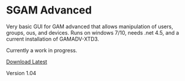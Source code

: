 # SGAM Advanced
Very basic GUI for GAM advanced that allows manipulation of users, groups, ous, and devices. Runs on windows 7/10, needs .net 4.5, and a current installation of GAMADV-XTD3.

Currently a work in progress.

[Download Latest](https://github.com/RecreationalGarbage/SGAM/releases/download/1.04/SGAM_ADV_1_0_4.zip)

Version 1.04

